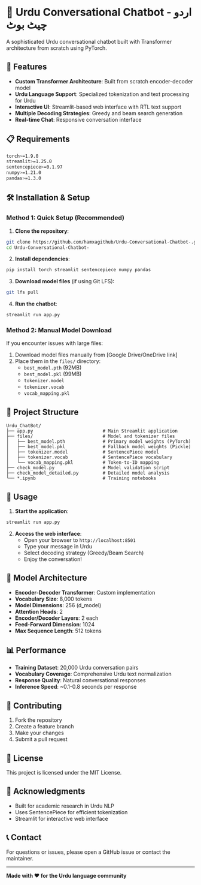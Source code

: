 # 🤖 Urdu Conversational Chatbot - اردو چیٹ بوٹ

A sophisticated Urdu conversational chatbot built with Transformer architecture from scratch using PyTorch.

## 🚀 Features

- **Custom Transformer Architecture**: Built from scratch encoder-decoder model
- **Urdu Language Support**: Specialized tokenization and text processing for Urdu
- **Interactive UI**: Streamlit-based web interface with RTL text support
- **Multiple Decoding Strategies**: Greedy and beam search generation
- **Real-time Chat**: Responsive conversation interface

## 📋 Requirements

```bash
torch>=1.9.0
streamlit>=1.25.0
sentencepiece>=0.1.97
numpy>=1.21.0
pandas>=1.3.0
```

## 🛠️ Installation & Setup

### Method 1: Quick Setup (Recommended)

1. **Clone the repository**:
```bash
git clone https://github.com/hamxagithub/Urdu-Conversational-Chatbot-.git
cd Urdu-Conversational-Chatbot-
```

2. **Install dependencies**:
```bash
pip install torch streamlit sentencepiece numpy pandas
```

3. **Download model files** (if using Git LFS):
```bash
git lfs pull
```

4. **Run the chatbot**:
```bash
streamlit run app.py
```

### Method 2: Manual Model Download

If you encounter issues with large files:

1. Download model files manually from [Google Drive/OneDrive link]
2. Place them in the `files/` directory:
   - `best_model.pth` (92MB)
   - `best_model.pkl` (99MB)
   - `tokenizer.model`
   - `tokenizer.vocab`
   - `vocab_mapping.pkl`

## 📁 Project Structure

```
Urdu_ChatBot/
├── app.py                          # Main Streamlit application
├── files/                          # Model and tokenizer files
│   ├── best_model.pth              # Primary model weights (PyTorch)
│   ├── best_model.pkl              # Fallback model weights (Pickle)
│   ├── tokenizer.model             # SentencePiece model
│   ├── tokenizer.vocab             # SentencePiece vocabulary
│   └── vocab_mapping.pkl           # Token-to-ID mapping
├── check_model.py                  # Model validation script
├── check_model_detailed.py         # Detailed model analysis
└── *.ipynb                         # Training notebooks
```

## 🎯 Usage

1. **Start the application**:
```bash
streamlit run app.py
```

2. **Access the web interface**:
   - Open your browser to `http://localhost:8501`
   - Type your message in Urdu
   - Select decoding strategy (Greedy/Beam Search)
   - Enjoy the conversation!

## 🔧 Model Architecture

- **Encoder-Decoder Transformer**: Custom implementation
- **Vocabulary Size**: 8,000 tokens
- **Model Dimensions**: 256 (d_model)
- **Attention Heads**: 2
- **Encoder/Decoder Layers**: 2 each
- **Feed-Forward Dimension**: 1024
- **Max Sequence Length**: 512 tokens

## 📊 Performance

- **Training Dataset**: 20,000 Urdu conversation pairs
- **Vocabulary Coverage**: Comprehensive Urdu text normalization
- **Response Quality**: Natural conversational responses
- **Inference Speed**: ~0.1-0.8 seconds per response

## 🤝 Contributing

1. Fork the repository
2. Create a feature branch
3. Make your changes
4. Submit a pull request

## 📄 License

This project is licensed under the MIT License.

## 🙏 Acknowledgments

- Built for academic research in Urdu NLP
- Uses SentencePiece for efficient tokenization
- Streamlit for interactive web interface

## 📞 Contact

For questions or issues, please open a GitHub issue or contact the maintainer.

---

**Made with ❤️ for the Urdu language community**